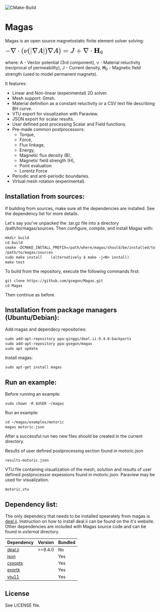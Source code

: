 ![CMake-Build](https://github.com/gsegon/solver/actions/workflows/cmake.yml/badge.svg?event=push)


Magas
=====

Magas is an open source magnetostatic finite element solver solving:

![Problem equation 2D](doc/assets/2d_problem_equation.png)

where:
A - Vector potential (3rd component), &nu; - Material reluctivity (reciprocal of permeability), J - Current density, **H**<sub>0</sub> - Magnetic field strength (used to model permanent magnets).

It features:
- Linear and Non-linear (experimental) 2D solver.
- Mesh support: Gmsh.
- Material definition as a constant reluctivity or a CSV text file describing BH curve.
- VTU export for visualization with Paraview.
- JSON export for scalar results.
- User defined post processing Scalar and Field functions.
- Pre-made common postprocessors:
  - Torque, 
  - Force, 
  - Flux linkage, 
  - Energy,  
  - Magnetic flux density (B), 
  - Magnetic field strength (H), 
  - Point evaluation
  - Lorentz Force
- Periodic and anti-periodic boundaries.
- Virtual mesh rotation (experimental).


Installation from sources:
--------------------------
If building from sources, make sure all the dependencies are installed. See the dependency list for more details.


Let's say you've unpacked the .tar.gz file into a directory /path/to/magas/sources. 
Then configure, compile, and install Magas with:

    mkdir build
    cd build
    cmake -DCMAKE_INSTALL_PREFIX=/path/where/magas/should/be/installed/to /path/to/magas/sources
    sudo make install    (alternatively $ make -j<N> install)
    make test

To build from the repository, execute the following commands first:

    git clone https://github.com/gsegon/Magas.git
    cd Magas

Then continue as before.


Installation from package managers (Ubuntu/Debian):
-----------------------------------



Add magas and dependecy repositories:

    sudo add-apt-repository ppa:ginggs/deal.ii-9.4.0-backports
    sudo add-apt-repository ppa:gsegon/magas
    sudo apt update

Install magas:

    sudo apt-get install magas

    

Run an example:
--------------

Before running an example:

    sudo chown -R $USER ~/magas
    

Run an example:

    cd ~/magas/examples/motoric
    magas motoric.json

After a successful run two new files should be created in the current directory.

Results of user defined postprocessing section found in motoric.json
    
    results-motoric.json 

VTU file containing visualization of the mesh, solution and results of user defined postprocessor expessions found in motoric.json. Paraview may be used for visualization.

    motoric.vtu
    

Dependency list:
----------------

The only dependecy that needs to be installed spearately from magas is [deal.ii](https://www.dealii.org/). Instruction on how to install deal.ii can be found on the it's website. 
Other dependencies are included with Magas source code and can be found in _external_ directory.

Dependency  | Version | Bundled 
------------- | ------------- | ---------
[deal.ii](https://github.com/dealii/dealii)  | >=9.4.0 | No
[json](https://github.com/nlohmann/json)  |  | Yes
[cxxopts](https://github.com/jarro2783/cxxopts)  |  | Yes
[exprtk](https://github.com/ArashPartow/exprtk)  |  | Yes
[vtu11](https://github.com/phmkopp/vtu11)  |  | Yes



## License

See LICENSE file.

